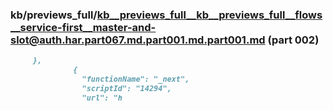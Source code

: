 ### kb/previews_full/kb__previews_full__kb__previews_full__flows__service-first__master-and-slot@auth.har.part067.md.part001.md.part001.md (part 002)

```md
     },
              {
                "functionName": "_next",
                "scriptId": "14294",
                "url": "h
```

```

